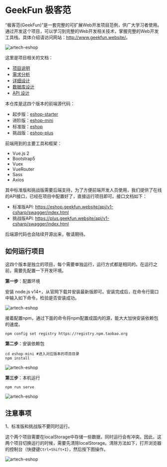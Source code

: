 # GeekFun 极客范

“极客范(GeekFun)”是一套完整的可扩展Web开发项目范例，供广大学习者使用。通过开发这个项目，可以学习到完整的Web开发相关技术，掌握完整的Web开发工具栈。具体介绍请访问网站：<http://www.geekfun.website/>。

![artech-eshop](https://demo-api.geekfun.website/images/eshop1.png)

这里是项目相关的文档：

- [项目说明](design/00-项目说明.md)
- [需求分析](design/01-需求分析.md)
- [详细设计](design/02-详细设计.md)
- [数据库设计](design/03-数据库设计.md)
- [API 设计](design/04-API设计.md)

本仓库是这四个版本的前端源代码：

- 起步版：[eshop-starter](eshop-starter)
- 进阶版：[eshop-mini](eshop-mini)
- 标准版：[eshop](eshop)
- 挑战版：[eshop-plus](eshop-plus)

前端用到的主要工具和框架：

- Vue.js 2
- Bootstrap5
- Vuex
- VueRouter
- Sass
- Axios

其中标准版和挑战版需要后端支持，为了方便前端开发人员使用，我们提供了在线的API接口，已经在项目中配置好了，直接运行项目即可。接口文档如下：

- 标准版API: <https://eshop.geekfun.website/api/v1-csharp/swagger/index.html>
- 挑战版API: <https://plus.geekfun.website/api/v1-csharp/swagger/index.html>

后端源代码也会陆续开源出来，敬请期待。

## 如何运行项目

这四个版本是独立的项目，每个需要单独运行，运行方式都是相同的。在运行之前，需要先配置一下开发环境。

**第一步**：配置环境

安装 node.js v14+，从官网下载并安装最新版即可。安装完成后，在命令行窗口中输入如下命令，检验是否安装成功。

![artech-eshop](https://demo-api.geekfun.website/images/node.png)

接着配置npm，通过下面的命令将npm配置成国内的源，能大大加快安装依赖包的速度。

```
npm config set registry https://registry.npm.taobao.org
```

**第二步**：安装依赖包

```
cd eshop-mini #进入对应版本的项目目录
npm install
```

![artech-eshop](https://demo-api.geekfun.website/images/install.png)

**第三步**：本机运行

```
npm run serve
```

![artech-eshop](https://demo-api.geekfun.website/images/run1.png)


## 注意事项

1、标准版和挑战版不要同时运行。

这个两个项目需要在localStorage中存储一些数据，同时运行会有冲突。因此，这两个项目切换运行的时候，需要先清除localStorage。清除方法如下，打开浏览器的控制台（快捷键`Ctrl+Shift+I`），然后按下图操作。

![artech-eshop](https://demo-api.geekfun.website/images/clear.png)
